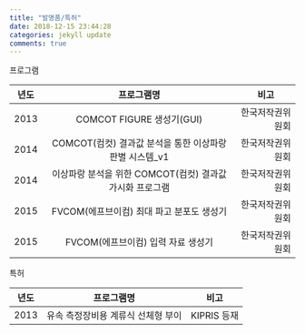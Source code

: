 ```yaml
---
title: "발명품/특허"
date: 2018-12-15 23:44:28
categories: jekyll update
comments: true
---
```


프로그램

| <center>년도</center> |<center> 프로그램명 </center> | <center>비고</center>  |
|:--------|:--------:|--------:|
| 2013 | COMCOT FIGURE 생성기(GUI) | 한국저작권위원회 |
| 2014 | COMCOT(컴컷) 결과값 분석을 통한 이상파랑 판별 시스템_v1 | 한국저작권위원회 |
| 2014 | 이상파랑 분석을 위한 COMCOT(컴컷) 결과값 가시화 프로그램 | 한국저작권위원회 |
| 2015 | FVCOM(에프브이컴) 최대 파고 분포도 생성기 | 한국저작권위원회 |
| 2015 | FVCOM(에프브이컴) 입력 자료 생성기 | 한국저작권위원회 |


특허

| <center>년도</center> |<center> 프로그램명 </center> | <center>비고</center>  |
|:--------|:--------:|--------:|
| 2013 |유속 측정장비용 계류식 선체형 부이 | KIPRIS 등재 |
